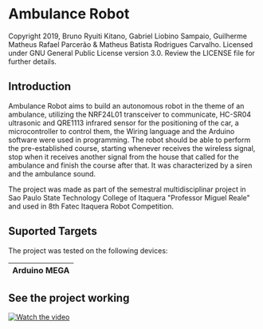 # Ambulance Robot

Copyright 2019, Bruno Ryuiti Kitano, Gabriel Liobino Sampaio, Guilherme Matheus Rafael Parcerão & Matheus Batista Rodrigues Carvalho. Licensed under GNU General Public License version 3.0. Review the LICENSE file for further details.

## Introduction

Ambulance Robot aims to build an autonomous robot in the theme of an ambulance, utilizing the NRF24L01 transceiver to communicate, HC-SR04 ultrasonic and QRE1113 infrared sensor for the positioning of the car, a microcontroller to control them, the Wiring language and the Arduino software were used in programming. The robot should be able to perform the pre-established course, starting whenever receives the wireless signal, stop when it receives another signal from the house that called for the ambulance and finish the course after that. It was characterized by a siren and the ambulance sound.

The project was made as part of the semestral multidisciplinar project in Sao Paulo State Technology College of Itaquera "Professor Miguel Reale" and used in 8th Fatec Itaquera Robot Competition.

## Suported Targets

The project was tested on the following devices:

| Arduino MEGA |
| ------------ |

## See the project working

[![Watch the video](https://img.youtube.com/vi/utyRw1GVYqw/hqdefault.jpg)](https://www.youtube.com/embed/utyRw1GVYqw)
